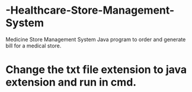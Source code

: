 # -Healthcare-Store-Management-System
Medicine Store Management System Java program to order and generate bill for a medical store.
# Change the txt file extension to java extension and run in cmd.
